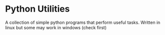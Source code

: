# Python Utilities
A collection of simple python programs that perform useful tasks. Written in linux but some may work in windows (check first)


